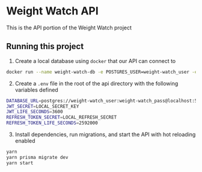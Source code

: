 # Weight Watch API
This is the API portion of the Weight Watch project


## Running this project
1. Create a local database using `docker` that our API can connect to
```bash
docker run --name weight-watch-db -e POSTGRES_USER=weight-watch_user -e POSTGRES_PASSWORD=weight-watch_pass -e POSTGRES_DB=weight-watch -p 5432:5432 -v weight-watch_data:/var/lib/postgresql/data -d postgres
```

2. Create a `.env` file in the root of the api directory with the following variables defined
```bash
DATABASE_URL=postgres://weight-watch_user:weight-watch_pass@localhost:5432/weight-watch?schema=public
JWT_SECRET=LOCAL_SECRET_KEY
JWT_LIFE_SECONDS=3600
REFRESH_TOKEN_SECRET=LOCAL_REFRESH_SECRET
REFRESH_TOKEN_LIFE_SECONDS=2592000
```

3. Install dependencies, run migrations, and start the API with hot reloading enabled
```bash
yarn
yarn prisma migrate dev
yarn start
```
